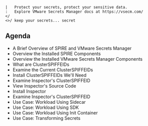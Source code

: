 ```text
|   Protect your secrets, protect your sensitive data.
:   Explore VMware Secrets Manager docs at https://vsecm.com/
</
<>/ keep your secrets... secret
```

## Agenda

* A Brief Overview of SPIRE and VMware Secrets Manager
* Overview the Installed SPIRE Components
* Overview the Installed VMware Secrets Manager Components
* What are ClusterSPIFFEIDs
* Examine the Current ClusterSPIFFEIDs
* Install ClusterSPIFFEIDs We'll Need
* Examine Inspector's ClusterSPIFFEID
* View Inspector's Source Code
* Install Inspector
* Examine Inspector's ClusterSPIFFEID
* Use Case: Workload Using Sidecar
* Use Case: Workload Using SDK
* Use Case: Workload Using Init Container 
* Use Case: Transforming Secrets
